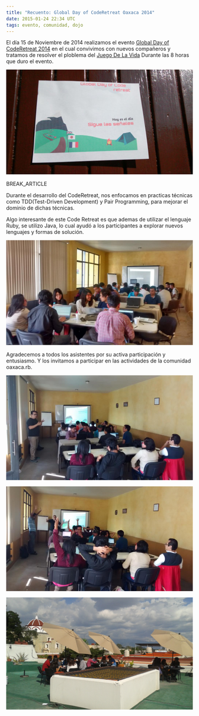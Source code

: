 ```yaml
---
title: "Recuento: Global Day of CodeRetreat Oaxaca 2014"
date: 2015-01-24 22:34 UTC
tags: evento, comunidad, dojo
---
```


El día 15 de Noviembre de 2014 realizamos el evento [Global Day of CodeRetreat 2014](http://globalday.coderetreat.org) en el cual convivimos con nuevos compañeros y tratamos de resolver el ploblema del [Juego De La Vida](http://es.wikipedia.org/wiki/Juego_de_la_vida) Durante las 8 horas que duro el evento. 

![flyer code retreat](/images/gdcr2014/gdcr2014-3.jpg)   

BREAK_ARTICLE

Durante el desarrollo del CodeRetreat, nos enfocamos en practicas técnicas como TDD(Test-Driven Development) y Pair Programming, para mejorar el dominio de dichas técnicas.

Algo interesante de este Code Retreat es que ademas de utilizar el lenguaje Ruby, se utilizo Java, lo cual ayudó a los participantes a explorar nuevos lenguajes y formas de solución.

![flyer code retreat](/images/gdcr2014/gdcr2014-4.jpg)   

Agradecemos a todos los asistentes por su activa participación y entusiasmo. Y los invitamos a participar en las actividades de la comunidad oaxaca.rb.

![flyer code retreat](/images/gdcr2014/gdcr2014-1.jpg)   

![flyer code retreat](/images/gdcr2014/gdcr2014-2.jpg)   

![flyer code retreat](/images/gdcr2014/gdcr2014-5.jpg)   